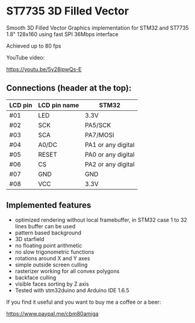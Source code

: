 # ST7735 3D Filled Vector
Smooth 3D Filled Vector Graphics implementation for STM32 and ST7735 1.8" 128x160 using fast SPI 36Mbps interface

Achieved up to 80 fps

YouTube video:

https://youtu.be/5y28ipwQs-E



## Connections (header at the top):

|LCD pin|LCD pin name|STM32|
|--|--|--|
 |#01| LED| 3.3V|
 |#02| SCK |PA5/SCK|
 |#03| SCA |PA7/MOSI|
 |#04| A0/DC|PA1 or any digital
 |#05| RESET|PA0 or any digital|
 |#06| CS|PA2 or any digital|
 |#07| GND | GND|
 |#08| VCC | 3.3V|



## Implemented features
- optimized rendering without local framebuffer, in STM32 case 1 to 32 lines buffer can be used
- pattern based background
- 3D starfield
- no floating point arithmetic
- no slow trigonometric functions
- rotations around X and Y axes
- simple outside screen culling
- rasterizer working for all convex polygons
- backface culling
- visible faces sorting by Z axis
- Tested with stm32duino and Arduino IDE 1.6.5


If you find it useful and you want to buy me a coffee or a beer:

https://www.paypal.me/cbm80amiga

